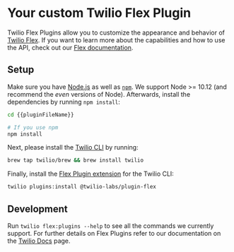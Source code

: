 # Your custom Twilio Flex Plugin

Twilio Flex Plugins allow you to customize the appearance and behavior of [Twilio Flex](https://www.twilio.com/flex). If you want to learn more about the capabilities and how to use the API, check out our [Flex documentation](https://www.twilio.com/docs/flex).

## Setup

Make sure you have [Node.js](https://nodejs.org) as well as [`npm`](https://npmjs.com). We support Node >= 10.12 (and recommend the _even_ versions of Node). Afterwards, install the dependencies by running `npm install`:

```bash
cd {{pluginFileName}}

# If you use npm
npm install
```

Next, please install the [Twilio CLI](https://www.twilio.com/docs/twilio-cli/quickstart) by running:

```bash
brew tap twilio/brew && brew install twilio
```

Finally, install the [Flex Plugin extension](https://github.com/twilio-labs/plugin-flex/tree/v1-beta) for the Twilio CLI:

```bash
twilio plugins:install @twilio-labs/plugin-flex
```

## Development

Run `twilio flex:plugins --help` to see all the commands we currently support. For further details on Flex Plugins refer to our documentation on the [Twilio Docs](https://www.twilio.com/docs/flex/developer/plugins/cli) page.

